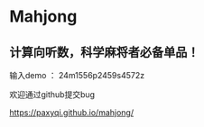 # Mahjong

## 计算向听数，科学麻将者必备单品！
输入demo ： 24m1556p2459s4572z

欢迎通过github提交bug

https://paxyqi.github.io/mahjong/
